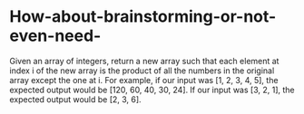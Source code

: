 # How-about-brainstorming-or-not-even-need-
Given an array of integers, return a new array such that each element at index i of the new array is the product of all the numbers in the original array except the one at i. For example, if our input was [1, 2, 3, 4, 5], the expected output would be [120, 60, 40, 30, 24]. If our input was [3, 2, 1], the expected output would be [2, 3, 6].

